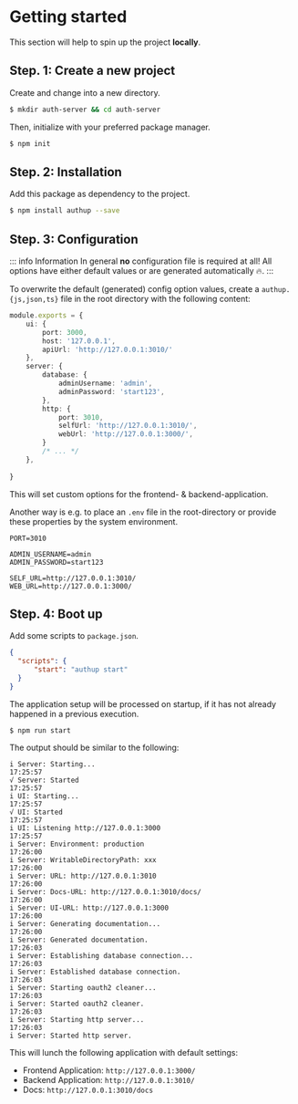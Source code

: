 # Getting started

This section will help to spin up the project **locally**.

## Step. 1: Create a new project

Create and change into a new directory.

```bash
$ mkdir auth-server && cd auth-server
```

Then, initialize with your preferred package manager.

```bash
$ npm init
```

## Step. 2: Installation

Add this package as dependency to the project.

```sh
$ npm install authup --save
```

## Step. 3: Configuration

::: info Information
In general **no** configuration file is required at all!
All options have either default values or are generated automatically 🔥.
:::

To overwrite the default (generated) config option values,
create a `authup.{js,json,ts}` file in the root directory with the following content:

```typescript
module.exports = {
    ui: {
        port: 3000,
        host: '127.0.0.1',
        apiUrl: 'http://127.0.0.1:3010/'
    },
    server: {
        database: {
            adminUsername: 'admin',
            adminPassword: 'start123',
        },
        http: {
            port: 3010,
            selfUrl: 'http://127.0.0.1:3010/',
            webUrl: 'http://127.0.0.1:3000/',
        }
        /* ... */
    },
    
}
```

This will set custom options for the frontend- & backend-application.

Another way is e.g. to place an `.env` file in the root-directory or provide these properties
by the system environment.

```text
PORT=3010

ADMIN_USERNAME=admin
ADMIN_PASSWORD=start123

SELF_URL=http://127.0.0.1:3010/
WEB_URL=http://127.0.0.1:3000/
```

## Step. 4: Boot up

Add some scripts to `package.json`.

```json
{
  "scripts": {
      "start": "authup start"
  }
}
```

The application setup will be processed on startup, if it has not already happened in
a previous execution.

```shell
$ npm run start
```

The output should be similar to the following:
```shell
i Server: Starting...                                                                                                                                                                                                         17:25:57  
√ Server: Started                                                                                                                                                                                                             17:25:57  
i UI: Starting...                                                                                                                                                                                                             17:25:57  
√ UI: Started                                                                                                                                                                                                                 17:25:57  
i UI: Listening http://127.0.0.1:3000                                                                                                                                                                                         17:25:57  
i Server: Environment: production                                                                                                                                                                                             17:26:00  
i Server: WritableDirectoryPath: xxx                                                                                                                                  17:26:00  
i Server: URL: http://127.0.0.1:3010                                                                                                                                                                                          17:26:00  
i Server: Docs-URL: http://127.0.0.1:3010/docs/                                                                                                                                                                               17:26:00  
i Server: UI-URL: http://127.0.0.1:3000                                                                                                                                                                                       17:26:00  
i Server: Generating documentation...                                                                                                                                                                                         17:26:00  
i Server: Generated documentation.                                                                                                                                                                                            17:26:03  
i Server: Establishing database connection...                                                                                                                                                                                 17:26:03  
i Server: Established database connection.                                                                                                                                                                                    17:26:03  
i Server: Starting oauth2 cleaner...                                                                                                                                                                                          17:26:03  
i Server: Started oauth2 cleaner.                                                                                                                                                                                             17:26:03  
i Server: Starting http server...                                                                                                                                                                                             17:26:03  
i Server: Started http server.  
```

This will lunch the following application with default settings:
- Frontend Application: `http://127.0.0.1:3000/`
- Backend Application: `http://127.0.0.1:3010/`
- Docs: `http://127.0.0.1:3010/docs`
